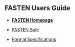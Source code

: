 ## FASTEN Users Guide

* **[FASTEN Homepage](https://sites.google.com/site/fastenroot/)**

* [FASTEN.Safe](./users_doc_pages/FASTEN_Safety_Tutorial/safety/users_guide/main/_000_overview.html)  
* [Formal Specifications](./users_doc_pages/FASTEN_Tutorial/nusmv/users_guide/main/_000_overview.html)  
